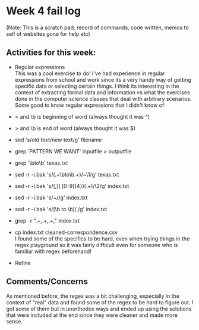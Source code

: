 # Week 4 fail log

(Note: This is a scratch pad; record of commands, code written, memos to self of websites gone for help etc)

## Activities for this week:  
- Regular expressions  
This was a cool exercise to do! I've had experience in regular expressions from school and work since its a very handy way of getting specific data or selecting certain things. I think its interesting in the context of extracting formal data and information vs what the exercises done in the computer science classes that deal with arbitrary scenarios.  
Some good to know regular expressions that I didn't know of:  
- \< and \b is beginning of word (always thought it was ^)  
- \> and \b is end of word (always thought it was $)  
- sed 's/old text/new text/g' filename
- grep 'PATTERN WE WANT' inputfile > outputfile  
- grep '\bto\b' texas.txt  
- sed -r -i.bak 's/(.+\bto\b.+)/~\1/g' texas.txt  
- sed -r -i.bak 's/(,)( [0-9]{4})(.+)/\2/g' index.txt  
- sed -r -i.bak 's/~//g' index.txt  
- sed -r -i.bak 's/(\b to \b)/,/g' index.txt  
- grep -r ".+,.+,.+," index.txt  
- cp index.txt cleaned-correspondence.csv  
I found some of the specifics to be hard, even when trying things in the regex playground so it was fairly difficult even for someone who is familiar with regex beforehand!  

- Refine



## Comments/Concerns  
As mentioned before, the regex was a bit challenging, especially in the context of "real" data and found some of the regex to be hard to figure out. I got some of them but in unorthodox ways and ended up using the solutions that were included at the end since they were cleaner and made more sense.  

